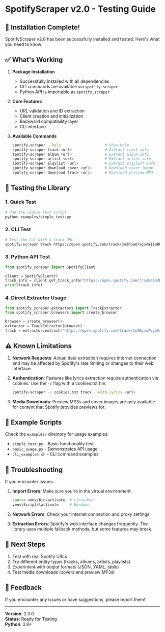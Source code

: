 # SpotifyScraper v2.0 - Testing Guide

## 🎉 Installation Complete!

SpotifyScraper v2.0 has been successfully installed and tested. Here's what you need to know:

## ✅ What's Working

1. **Package Installation**
   - Successfully installed with all dependencies
   - CLI commands are available via `spotify-scraper`
   - Python API is importable as `spotify_scraper`

2. **Core Features**
   - URL validation and ID extraction
   - Client creation and initialization
   - Backward compatibility layer
   - CLI interface

3. **Available Commands**
   ```bash
   spotify-scraper --help                    # Show help
   spotify-scraper track <url>               # Extract track info
   spotify-scraper album <url>               # Extract album info
   spotify-scraper artist <url>              # Extract artist info
   spotify-scraper playlist <url>            # Extract playlist info
   spotify-scraper download cover <url>      # Download cover image
   spotify-scraper download track <url>      # Download preview MP3
   ```

## 🧪 Testing the Library

### 1. Quick Test
```bash
# Run the simple test script
python examples/simple_test.py
```

### 2. CLI Test
```bash
# Test the CLI with a track URL
spotify-scraper track https://open.spotify.com/track/3n3Ppam7vgaVa1iaRUc9Lp
```

### 3. Python API Test
```python
from spotify_scraper import SpotifyClient

client = SpotifyClient()
track_info = client.get_track_info("https://open.spotify.com/track/3n3Ppam7vgaVa1iaRUc9Lp")
print(track_info)
```

### 4. Direct Extractor Usage
```python
from spotify_scraper.extractors import TrackExtractor
from spotify_scraper.browsers import create_browser

browser = create_browser()
extractor = TrackExtractor(browser)
track = extractor.extract("https://open.spotify.com/track/3n3Ppam7vgaVa1iaRUc9Lp")
```

## ⚠️ Known Limitations

1. **Network Requests**: Actual data extraction requires internet connection and may be affected by Spotify's rate limiting or changes to their web interface.

2. **Authentication**: Features like lyrics extraction require authentication via cookies. Use the `-c` flag with a cookies.txt file:
   ```bash
   spotify-scraper -c cookies.txt track --with-lyrics <url>
   ```

3. **Media Downloads**: Preview MP3s and cover images are only available for content that Spotify provides previews for.

## 📁 Example Scripts

Check the `examples/` directory for usage examples:
- `simple_test.py` - Basic functionality test
- `basic_usage.py` - Demonstrates API usage
- `cli_examples.sh` - CLI command examples

## 🐛 Troubleshooting

If you encounter issues:

1. **Import Errors**: Make sure you're in the virtual environment:
   ```bash
   source venv/bin/activate  # Linux/Mac
   venv\Scripts\activate     # Windows
   ```

2. **Network Errors**: Check your internet connection and proxy settings

3. **Extraction Errors**: Spotify's web interface changes frequently. The library uses multiple fallback methods, but some features may break.

## 🚀 Next Steps

1. Test with real Spotify URLs
2. Try different entity types (tracks, albums, artists, playlists)
3. Experiment with output formats (JSON, YAML, table)
4. Test media downloads (covers and preview MP3s)

## 📝 Feedback

If you encounter any issues or have suggestions, please report them!

---

**Version**: 2.0.0  
**Status**: Ready for Testing  
**Python**: 3.8+